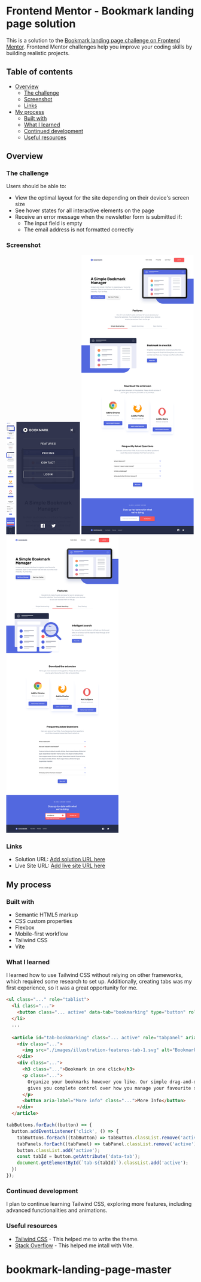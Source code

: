 # Frontend Mentor - Bookmark landing page solution

This is a solution to the [Bookmark landing page challenge on Frontend Mentor](https://www.frontendmentor.io/challenges/bookmark-landing-page-5d0b588a9edda32581d29158). Frontend Mentor challenges help you improve your coding skills by building realistic projects. 

## Table of contents

- [Overview](#overview)
  - [The challenge](#the-challenge)
  - [Screenshot](#screenshot)
  - [Links](#links)
- [My process](#my-process)
  - [Built with](#built-with)
  - [What I learned](#what-i-learned)
  - [Continued development](#continued-development)
  - [Useful resources](#useful-resources)

## Overview

### The challenge

Users should be able to:

- View the optimal layout for the site depending on their device's screen size
- See hover states for all interactive elements on the page
- Receive an error message when the newsletter form is submitted if:
  - The input field is empty
  - The email address is not formatted correctly

### Screenshot

<img src="./src/images/375px.png" alt="375px" width="auto" height="300">
<img src="./src/images/375px-menu.jpeg" alt="375px menu" width="auto" height="300">
<img src="./src/images/1440px.png" alt="1440px" width="300" height="auto">
<img src="./src/images/1440px-active.png" alt="1440px active" width="300" height="auto">

### Links

- Solution URL: [Add solution URL here](https://your-solution-url.com)
- Live Site URL: [Add live site URL here](https://your-live-site-url.com)

## My process

### Built with

- Semantic HTML5 markup
- CSS custom properties
- Flexbox
- Mobile-first workflow
- Tailwind CSS
- Vite

### What I learned

I learned how to use Tailwind CSS without relying on other frameworks, which required some research to set up. Additionally, creating tabs was my first experience, so it was a great opportunity for me.

```html
<ul class="..." role="tablist">
  <li class="...">
    <button class="... active" data-tab="bookmarking" type="button" role="tab" aria-controls="bookmarking" aria-selected="false" class="...">Simple Bookmarking</button>
  </li>
  ...

  <article id="tab-bookmarking" class="... active" role="tabpanel" aria-hidden="false">
    <div class="...">
      <img src="./images/illustration-features-tab-1.svg" alt="Bookmark in one click" class="" />
    </div>
    <div class="...">
      <h3 class="...">Bookmark in one click</h3>
      <p class="...">
        Organize your bookmarks however you like. Our simple drag-and-drop interface 
        gives you complete control over how you manage your favourite sites.
      </p>
      <button aria-label="More info" class="...">More Info</button>
    </div>
  </article>
```

```js
tabButtons.forEach((button) => {
  button.addEventListener('click', () => {
    tabButtons.forEach((tabButton) => tabButton.classList.remove('active'));
    tabPanels.forEach((tabPanel) => tabPanel.classList.remove('active'));
    button.classList.add('active');
    const tabId = button.getAttribute('data-tab');
    document.getElementById(`tab-${tabId}`).classList.add('active');
  })
});
```

### Continued development

I plan to continue learning Tailwind CSS, exploring more features, including advanced functionalities and animations.

### Useful resources

- [Tailwind CSS](https://tailwindcss.com/docs/theme) - This helped me to write the theme.
- [Stack Overflow](https://stackoverflow.com/questions/79380514/problem-installing-tailwindcss-with-vite-after-npx-tailwindcss-init-p-comman) - This helped me intall with Vite.
# bookmark-landing-page-master
